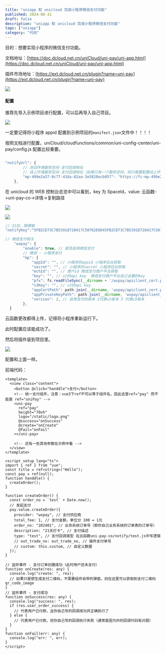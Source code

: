 ```yaml
---
title: "uniapp 和 unicloud 完成小程序微信支付功能"
published: 2024-08-31
draft: false
description: "uniapp 和 unicloud 完成小程序微信支付功能"
tags: ["uniapp"]
category: "代码"
---
```


目的：想要实现小程序的微信支付功能。

文档地址：[https://doc.dcloud.net.cn/uniCloud/uni-pay/uni-app.html](https://doc.dcloud.net.cn/uniCloud/uni-pay/uni-app.html)

插件市场地址：[https://ext.dcloud.net.cn/plugin?name=uni-pay](https://ext.dcloud.net.cn/plugin?name=uni-pay)

![](https://cdn.jiangwei.zone/blog/a.png)

#### 配置

推荐先导入示例项目进行配置，可以后再导入自己项目。

![](https://cdn.jiangwei.zone/blog/20240831162255.png)

一定要记得将小程序 appid 配置到示例项目的`manifest.json`文件中！！！！

按照文档进行配置，uniCloud/cloudfunctions/common/uni-config-center/uni-pay/config.js 配置比较重要。

```js

"notifyUrl": {
		// 测试环境服务空间-支付回调地址
		// 线上环境服务空间-支付回调地址（如果只有一个服务空间，则只需要配置线上环境服务空间即可）
		"mp-499e2a37-0c77-418a-82aa-3e5820ecb057": "https://fc-mp-499e2a37-0c77-418a-82aa-3e5820ecb057.next.bspapp.com/uni-pay-co",
	},
```

在 unicloud 的 WEB 控制台总览中可以看到，key 为 SpaceId，value: 云函数->uni-pay-co->详情->复制路径

![](https://cdn.jiangwei.zone/blog/20240831163242.png)

![](https://cdn.jiangwei.zone/blog/20240831163139.png)

```js
// 32位，随便输
"notifyKey":"5FB2CD73C7B53918728417C50762E6D45FB2CD73C7B53918728417C50762E6D4"
```

```js
// 微信支付相关
	"wxpay": {
		"enable": true, // 是否启用微信支付
		// 微信 - 小程序支付
		"mp": {
			"appId": "", // 小程序的appid 小程序后台获取
			"secret": "", // 小程序的secret 小程序后台获取
			"mchId": "", // 商户id 微信支付商户平台获取
			"key": "", // v2的api key  微信支付商户平台自己设置的key
			"pfx": fs.readFileSync(__dirname + '/wxpay/apiclient_cert.p12'), // v2需要用到的证书  证书是自己申请的，也在微信商户平台
			"v3Key": "", // v3的api key
			"appCertPath": path.join(__dirname, 'wxpay/apiclient_cert.pem'), // v3需要用到的证书
			"appPrivateKeyPath": path.join(__dirname, 'wxpay/apiclient_key.pem'), // v3需要用到的证书
			"version": 2, // 启用支付的版本 2代表v2版本 3 代表v3版本
		},
  }
```

云函数更改都得上传，记得将小程序重新运行下。

此时配置应该能成功了。

然后将插件装到项目里。

![](https://cdn.jiangwei.zone/blog/20240831163819.png)

配置和上面一样。

前端代码：

```vue
<template>
  <view class="content">
    <button @click="handdle">支付</button>
    <!-- 统一支付组件，注意：vue3下ref不可以等于组件名，因此这里ref="pay" 而不能是 ref="uniPay" -->
    <uni-pay
      ref="pay"
      height="70vh"
      logo="/static/logo.png"
      @success="onSuccess"
      @create="onCreate"
      @fail="onFail"
    ></uni-pay>

    <!-- 还有一些其他参数在示例中看 -->
  </view>
</template>

<script setup lang="ts">
import { ref } from "vue";
const title = ref<string>("Hello");
const pay = ref(null);
function handdle() {
  createOrder();
}

function createOrder() {
  const order_no = `test` + Date.now();
  // 发起支付
  pay.value.createOrder({
    provider: "wxpay", // 支付供应商
    total_fee: 1, // 支付金额，单位分 100 = 1元
    order_no: "202401", // 业务系统订单号（即你自己业务系统的订单表的订单号）
    description: "21天打卡", // 支付描述
    type: "test", // 支付回调类型 在云函数uni-pay-co/notify/test.js中写逻辑
    // out_trade_no: out_trade_no, // 插件支付单号
    // custom: this.custom, // 自定义数据
  });
}

// 监听事件 - 支付订单创建成功（此时用户还未支付）
function onCreate(res: any) {
  console.log("create: ", res);
  // 如果只是想生成支付二维码，不需要组件自带的弹窗，则在这里可以获取到支付二维码 qr_code_image
}
// 监听事件 - 支付成功
function onSuccess(res: any) {
  console.log("success: ", res);
  if (res.user_order_success) {
    // 代表用户已付款，且你自己写的回调成功并正确执行了
  } else {
    // 代表用户已付款，但你自己写的回调执行失败（通常是因为你的回调代码有问题）
  }
}
function onFail(err: any) {
  console.log("err: ", err);
}
</script>
```
